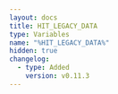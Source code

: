 ```yaml
---
layout: docs
title: HIT_LEGACY_DATA
type: Variables
name: "%HIT_LEGACY_DATA%"
hidden: true
changelog:
  - type: Added
    version: v0.11.3
---
```

